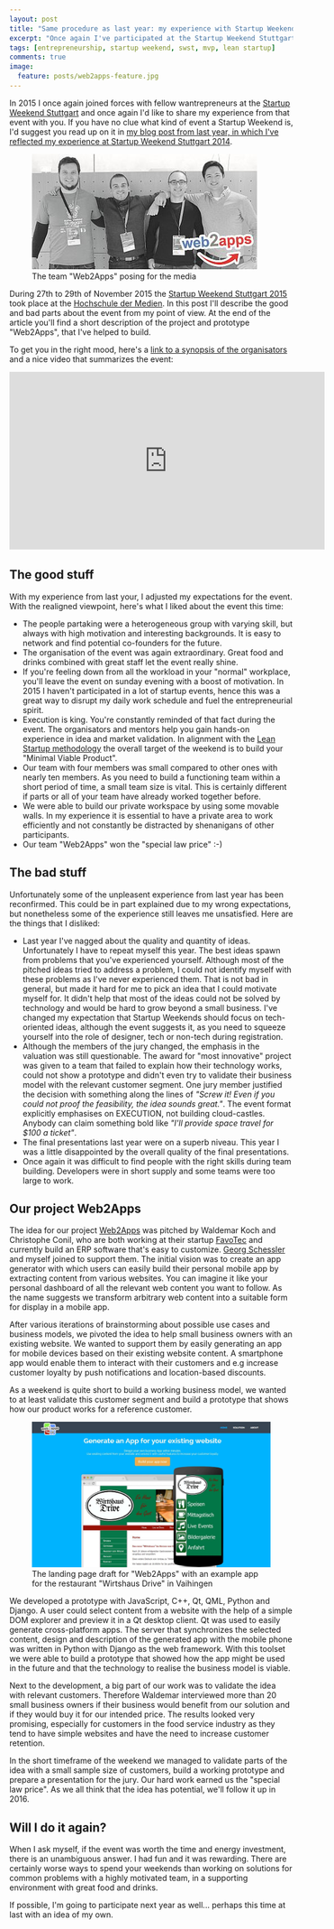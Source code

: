 ```yaml
---
layout: post
title: "Same procedure as last year: my experience with Startup Weekend Stuttgart 2015"
excerpt: "Once again I've participated at the Startup Weekend Stuttgart and will review my experience with the event."
tags: [entrepreneurship, startup weekend, swst, mvp, lean startup]
comments: true
image:
  feature: posts/web2apps-feature.jpg
---
```


In 2015 I once again joined forces with fellow wantrepreneurs at the [Startup Weekend Stuttgart](http://www.up.co/communities/germany/stuttgart/) and once again I'd like to share my experience from that event with you. If you have no clue what kind of event a Startup Weekend is, I'd suggest you read up on it in [my blog post from last year, in which I've reflected my experience at Startup Weekend Stuttgart 2014](http://korneliusprell.com/startup-weekend-stuttgart-2014/).

<figure>
  <img src="../images/posts/web2apps-team.jpg" />
  <figcaption>The team "Web2Apps" posing for the media</figcaption>
</figure>

During 27th to 29th of November 2015 the [Startup Weekend Stuttgart 2015](http://www.up.co/communities/germany/stuttgart/) took place at the [Hochschule der Medien](https://www.hdm-stuttgart.de/). In this post I'll describe the good and bad parts about the event from my point of view. At the end of the article you'll find a short description of the project and prototype "Web2Apps", that I've helped to build. 

To get you in the right mood, here's a [link to a synopsis of the organisators](http://startup-stuttgart.de/das-war-startup-weekend-stuttgart-2015/) and a nice video that summarizes the event:

<iframe width="560" height="315" src="http://www.youtube.com/embed/9i0QwZxzQ3M" frameborder="0"> </iframe>


## The good stuff
With my experience from last your, I adjusted my expectations for the event. With the realigned viewpoint, here's what I liked about the event this time:

* The people partaking were a heterogeneous group with varying skill, but always with high motivation and interesting backgrounds. It is easy to network and find potential co-founders for the future.
* The organisation of the event was again extraordinary. Great food and drinks combined with great staff let the event really shine.
* If you're feeling down from all the workload in your "normal" workplace, you'll leave the event on sunday evening with a boost of motivation. In 2015 I haven't participated in a lot of startup events, hence this was a great way to disrupt my daily work schedule and fuel the entrepreneurial spirit.
* Execution is king. You're constantly reminded of that fact during the event. The organisators and mentors help you gain hands-on experience in idea and market validation. In alignment with the [Lean Startup methodology](http://theleanstartup.com/) the overall target of the weekend is to build your "Minimal Viable Product".
* Our team with four members was small compared to other ones with nearly ten members. As you need to build a functioning team within a short period of time, a small team size is vital. This is certainly different if parts or all of your team have already worked together before.
* We were able to build our private workspace by using some movable walls. In my experience it is essential to have a private area to work efficiently and not constantly be distracted by shenanigans of other participants.
* Our team "Web2Apps" won the "special law price" :-)

## The bad stuff
Unfortunately some of the unpleasent experience from last year has been reconfirmed. This could be in part explained due to my wrong expectations, but nonetheless some of the experience still leaves me unsatisfied. Here are the things that I disliked:

* Last year I've nagged about the quality and quantity of ideas. Unfortunately I have to repeat myself this year. The best ideas spawn from problems that you've experienced yourself. Although most of the pitched ideas tried to address a problem, I could not identify myself with these problems as I've never experienced them. That is not bad in general, but made it hard for me to pick an idea that I could motivate myself for. It didn't help that most of the ideas could not be solved by technology and would be hard to grow beyond a small business. I've changed my expectation that Startup Weekends should focus on tech-oriented ideas, although the event suggests it, as you need to squeeze yourself into the role of designer, tech or non-tech during registration.
* Although the members of the jury changed, the emphasis in the valuation was still questionable. The award for "most innovative" project was given to a team that failed to explain how their technology works, could not show a prototype and didn't even try to validate their business model with the relevant customer segment. One jury member justified the decision with something along the lines of *"Screw it! Even if you could not proof the feasibility, the idea sounds great."*. The event format explicitly emphasises on EXECUTION, not building cloud-castles. Anybody can claim something bold like *"I'll provide space travel for $100 a ticket"*.
* The final presentations last year were on a superb niveau. This year I was a little disappointed by the overall quality of the final presentations.
* Once again it was difficult to find people with the right skills during team building. Developers were in short supply and some teams were too large to work. 


## Our project Web2Apps
The idea for our project [Web2Apps](http://web2apps.co/) was pitched by Waldemar Koch and Christophe Conil, who are both working at their 
startup [FavoTec](http://favotec.com/) and currently build an ERP software that's easy to customize. [Georg Schessler](https://www.xing.com/profile/Georg_Schessler) and myself joined to support them. The initial vision was to create an app generator with which users can easily build their personal mobile app by extracting content from various websites. You can imagine it like your personal dashboard of all the relevant web content you want to follow. As the name suggests we transform arbitrary web content into a suitable form for display in a mobile app. 

After various iterations of brainstorming about possible use cases and business models, we pivoted the idea to help small business owners with an existing website. We wanted to support them by easily generating an app for mobile devices based on their existing website content. A smartphone app would enable them to interact with their customers and e.g increase customer loyalty by push notifications and location-based discounts. 

As a weekend is quite short to build a working business model, we wanted to at least validate this customer segment and build a prototype that shows how our product works for a reference customer.

<figure>
  <img src="../images/posts/web2apps.jpg" />
  <figcaption>The landing page draft for "Web2Apps" with an example app for the restaurant "Wirtshaus Drive" in Vaihingen</figcaption>
</figure>

We developed a prototype with JavaScript, C++, Qt, QML, Python and Django. A user could select content from a website with the help of a simple DOM explorer and preview it in a Qt desktop client. Qt was used to easily generate cross-platform apps. The server that synchronizes the selected content, design and description of the generated app with the mobile phone was written in Python with Django as the web framework. With this toolset we were able to build a prototype that showed how the app might be used in the future and that the technology to realise the business model is viable.

Next to the development, a big part of our work was to validate the idea with relevant customers. Therefore Waldemar interviewed more than 20 small business owners if their business would benefit from our solution and if they would buy it for our intended price. The results looked very promising, especially for customers in the food service industry as they tend to have simple websites and have the need to increase customer retention.

In the short timeframe of the weekend we managed to validate parts of the idea with a small sample size of customers, build a working prototype and prepare a presentation for the jury. Our hard work earned us the "special law price". As we all think that the idea has potential, we'll follow it up in 2016.

## Will I do it again?
When I ask myself, if the event was worth the time and energy investment, there is an unambiguous answer. I had fun and it was rewarding. There are certainly worse ways to spend your weekends than working on solutions for common problems with a highly motivated team, in a supporting environment with great food and drinks.

If possible, I'm going to participate next year as well... perhaps this time at last with an idea of my own.